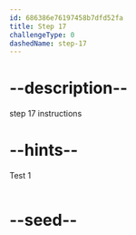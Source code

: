 ```yaml
---
id: 686386e76197458b7dfd52fa
title: Step 17
challengeType: 0
dashedName: step-17
---
```


# --description--

step 17 instructions

# --hints--

Test 1

```js

```

# --seed--